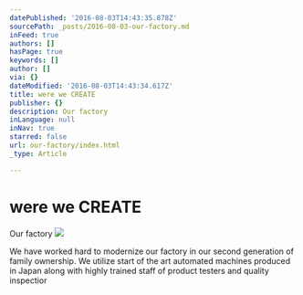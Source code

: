 ```yaml
---
datePublished: '2016-08-03T14:43:35.878Z'
sourcePath: _posts/2016-08-03-our-factory.md
inFeed: true
authors: []
hasPage: true
keywords: []
author: []
via: {}
dateModified: '2016-08-03T14:43:34.617Z'
title: were we CREATE
publisher: {}
description: Our factory
inLanguage: null
inNav: true
starred: false
url: our-factory/index.html
_type: Article

---
```

# were we CREATE

Our factory
![](https://the-grid-user-content.s3-us-west-2.amazonaws.com/e82d4d78-8a3d-4d0c-b149-c3860001fe0b.jpg)

We have worked hard to modernize our factory in our second generation of family ownership. We utilize start of the art automated machines produced in Japan along with highly trained staff of product testers and quality inspectior